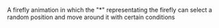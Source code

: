 A firefly animation in which the "*" representating the firefly can select a random position and move around it with certain conditions
